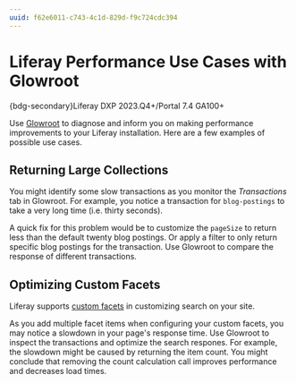 ```yaml
---
uuid: f62e6011-c743-4c1d-829d-f9c724cdc394
---
```

# Liferay Performance Use Cases with Glowroot

{bdg-secondary}Liferay DXP 2023.Q4+/Portal 7.4 GA100+

Use [Glowroot](https://glowroot.org/) to diagnose and inform you on making performance improvements to your Liferay installation. Here are a few examples of possible use cases.

## Returning Large Collections

You might identify some slow transactions as you monitor the _Transactions_ tab in Glowroot. For example, you notice a transaction for `blog-postings` to take a very long time (i.e. thirty seconds).

A quick fix for this problem would be to customize the `pageSize` to return less than the default twenty blog postings. Or apply a filter to only return specific blog postings for the transaction. Use Glowroot to compare the response of different transactions.

## Optimizing Custom Facets

Liferay supports [custom facets](../../using-search/search-pages-and-widgets/search-facets/custom-facet.md) in customizing search on your site. 

As you add multiple facet items when configuring your custom facets, you may notice a slowdown in your page's response time. Use Glowroot to inspect the transactions and optimize the search respones. For example, the slowdown might be caused by returning the item count. You might conclude that removing the count calculation call improves performance and decreases load times.

